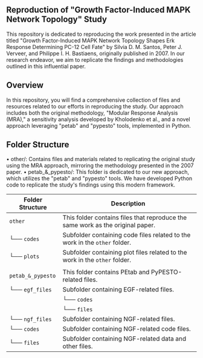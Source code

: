 ﻿Reproduction of "Growth Factor-Induced MAPK Network Topology" Study
------------------------------------------------

This repository is dedicated to reproducing the work presented
in the article titled "Growth Factor-Induced MAPK Network
Topology Shapes Erk Response Determining PC-12 Cell Fate"
by Silvia D. M. Santos, Peter J. Verveer, and Philippe
I. H. Bastiaens, originally published in 2007. In our 
research endeavor, we aim to replicate the findings 
and methodologies outlined in this influential paper.


Overview
-----------------------------------------------
In this repository, you will find a comprehensive
 collection of files and resources related to our 
efforts in reproducing the study. Our approach 
includes both the original methodology, "Modular
 Response Analysis (MRA)," a sensitivity analysis 
developed by Kholodenko et al., and a novel approach
 leveraging "petab" and "pypesto" tools, implemented in Python.


Folder Structure
------------------------------------------------
• other/: Contains files and materials related to 
replicating the original study using the MRA approach,
 mirroring the methodology presented in the 2007 paper.
 • petab_&_pypesto/: This folder is dedicated to our 
new approach, which utilizes the "petab" and "pypesto"
 tools. We have developed Python code to replicate the
 study's findings using this modern framework.



| Folder Structure          | Description                                                                                     |
| ------------------------- | ----------------------------------------------------------------------------------------------- |
| `other`                   | This folder contains files that reproduce the same work as the original paper.                 |
|   └── `codes`             | Subfolder containing code files related to the work in the `other` folder.                    |
|   └── `plots`             | Subfolder containing plot files related to the work in the `other` folder.                    |
|                           |                                                                                                  |
| `petab_&_pypesto`         | This folder contains PEtab and PyPESTO-related files.                                           |
|   └── `egf_files`         | Subfolder containing EGF-related files.                                                          |
|   |     └──  `codes`      | Subfolder containing EGF-related code files.                                                     |
|   |     └──  `files`      | Subfolder containing EGF-related data and other files.                                           |
|   └── `ngf_files`         | Subfolder containing NGF-related files.                                                          |
|       └──  `codes`        | Subfolder containing NGF-related code files.                                                     |
|       └──  `files`        | Subfolder containing NGF-related data and other files.                                           |


